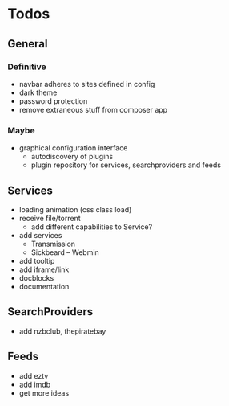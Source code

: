 # Todos

## General

### Definitive

- navbar adheres to sites defined in config
- dark theme
- password protection
- remove extraneous stuff from composer app

### Maybe

- graphical configuration interface
    - autodiscovery of plugins
    - plugin repository for services, searchproviders and feeds

## Services

- loading animation (css class load)
- receive file/torrent
    - add different capabilities to Service?
- add services 
    - Transmission 
    - Sickbeard
    – Webmin
- add tooltip
- add iframe/link
- docblocks
- documentation

## SearchProviders

- add nzbclub, thepiratebay

## Feeds

- add eztv
- add imdb
- get more ideas

